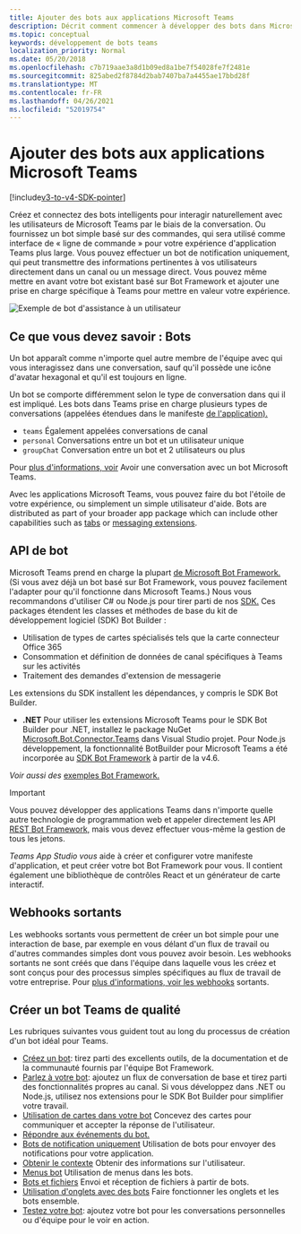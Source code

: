 ```yaml
---
title: Ajouter des bots aux applications Microsoft Teams
description: Décrit comment commencer à développer des bots dans Microsoft Teams
ms.topic: conceptual
keywords: développement de bots teams
localization_priority: Normal
ms.date: 05/20/2018
ms.openlocfilehash: c7b719aae3a8d1b09ed8a1be7f54028fe7f2481e
ms.sourcegitcommit: 825abed2f8784d2bab7407ba7a4455ae17bbd28f
ms.translationtype: MT
ms.contentlocale: fr-FR
ms.lasthandoff: 04/26/2021
ms.locfileid: "52019754"
---
```

# <a name="add-bots-to-microsoft-teams-apps"></a>Ajouter des bots aux applications Microsoft Teams

[!include[v3-to-v4-SDK-pointer](~/includes/v3-to-v4-pointer-bots.md)]

Créez et connectez des bots intelligents pour interagir naturellement avec les utilisateurs de Microsoft Teams par le biais de la conversation. Ou fournissez un bot simple basé sur des commandes, qui sera utilisé comme interface de « ligne de commande » pour votre expérience d'application Teams plus large. Vous pouvez effectuer un bot de notification uniquement, qui peut transmettre des informations pertinentes à vos utilisateurs directement dans un canal ou un message direct. Vous pouvez même mettre en avant votre bot existant basé sur Bot Framework et ajouter une prise en charge spécifique à Teams pour mettre en valeur votre expérience.

![Exemple de bot d'assistance à un utilisateur](~/assets/images/bot_example.png)

## <a name="what-you-need-to-know-bots"></a>Ce que vous devez savoir : Bots

Un bot apparaît comme n'importe quel autre membre de l'équipe avec qui vous interagissez dans une conversation, sauf qu'il possède une icône d'avatar hexagonal et qu'il est toujours en ligne.

Un bot se comporte différemment selon le type de conversation dans qui il est impliqué. Les bots dans Teams prise en charge plusieurs types de conversations (appelées étendues dans le manifeste [de l'application).](~/resources/schema/manifest-schema.md)

* `teams` Également appelées conversations de canal
* `personal` Conversations entre un bot et un utilisateur unique
* `groupChat` Conversation entre un bot et 2 utilisateurs ou plus

Pour [plus d'informations, voir](~/resources/bot-v3/bot-conversations/bots-conversations.md) Avoir une conversation avec un bot Microsoft Teams.

Avec les applications Microsoft Teams, vous pouvez faire du bot l'étoile de votre expérience, ou simplement un simple utilisateur d'aide. Bots are distributed as part of your broader app package which can include other capabilities such as [tabs](~/tabs/what-are-tabs.md) or [messaging extensions](~/messaging-extensions/what-are-messaging-extensions.md).

## <a name="bot-apis"></a>API de bot

Microsoft Teams prend en charge la plupart [de Microsoft Bot Framework.](https://dev.botframework.com/) (Si vous avez déjà un bot basé sur Bot Framework, vous pouvez facilement l'adapter pour qu'il fonctionne dans Microsoft Teams.) Nous vous recommandons d'utiliser C# ou Node.js pour tirer parti de nos [SDK.](/microsoftteams/platform/#pivot=sdk-tools) Ces packages étendent les classes et méthodes de base du kit de développement logiciel (SDK) Bot Builder :

* Utilisation de types de cartes spécialisés tels que la carte connecteur Office 365
* Consommation et définition de données de canal spécifiques à Teams sur les activités
* Traitement des demandes d'extension de messagerie

Les extensions du SDK installent les dépendances, y compris le SDK Bot Builder.

* **.NET** Pour utiliser les extensions Microsoft Teams pour le SDK Bot Builder pour .NET, installez le package NuGet [Microsoft.Bot.Connector.Teams](https://www.nuget.org/packages/Microsoft.Bot.Connector.Teams) dans Visual Studio projet. Pour Node.js développement, la fonctionnalité BotBuilder pour Microsoft Teams a été incorporée au [SDK Bot Framework](https://github.com/microsoft/botframework-sdk) à partir de la v4.6.

*Voir aussi des* [exemples Bot Framework.](https://github.com/Microsoft/BotBuilder-Samples/blob/master/README.md)

> [!IMPORTANT]
> Vous pouvez développer des applications Teams dans n'importe quelle autre technologie de programmation web et appeler directement les API [REST Bot Framework,](/bot-framework/rest-api/bot-framework-rest-overview) mais vous devez effectuer vous-même la gestion de tous les jetons.

*Teams App Studio vous* aide à créer et configurer votre manifeste d'application, et peut créer votre bot Bot Framework pour vous. Il contient également une bibliothèque de contrôles React et un générateur de carte interactif.

## <a name="outgoing-webhooks"></a>Webhooks sortants

Les webhooks sortants vous permettent de créer un bot simple pour une interaction de base, par exemple en vous délant d'un flux de travail ou d'autres commandes simples dont vous pouvez avoir besoin. Les webhooks sortants ne sont créés que dans l'équipe dans laquelle vous les créez et sont conçus pour des processus simples spécifiques au flux de travail de votre entreprise. Pour [plus d'informations, voir les webhooks](~/webhooks-and-connectors/how-to/add-outgoing-webhook.md) sortants.

## <a name="build-a-great-teams-bot"></a>Créer un bot Teams de qualité

Les rubriques suivantes vous guident tout au long du processus de création d'un bot idéal pour Teams.

* [Créez un bot](~/resources/bot-v3/bots-create.md): tirez parti des excellents outils, de la documentation et de la communauté fournis par l'équipe Bot Framework.
* [Parlez à votre bot](~/resources/bot-v3/bot-conversations/bots-conversations.md): ajoutez un flux de conversation de base et tirez parti des fonctionnalités propres au canal. Si vous développez dans .NET ou Node.js, utilisez nos extensions pour le SDK Bot Builder pour simplifier votre travail.
* [Utilisation de cartes dans votre bot](~/resources/bot-v3/bots-cards.md) Concevez des cartes pour communiquer et accepter la réponse de l'utilisateur.
* [Répondre aux événements du bot.](~/resources/bot-v3/bots-notifications.md)
* [Bots de notification uniquement](~/resources/bot-v3/bots-notification-only.md) Utilisation de bots pour envoyer des notifications pour votre application.
* [Obtenir le contexte](~/resources/bot-v3/bots-context.md) Obtenir des informations sur l'utilisateur.
* [Menus bot](~/resources/bot-v3/bots-menus.md) Utilisation de menus dans les bots.
* [Bots et fichiers](~/resources/bot-v3/bots-files.md) Envoi et réception de fichiers à partir de bots.
* [Utilisation d'onglets avec des bots](~/resources/bot-v3/bots-with-tabs.md) Faire fonctionner les onglets et les bots ensemble.
* [Testez votre bot](~/resources/bot-v3/bots-test.md): ajoutez votre bot pour les conversations personnelles ou d'équipe pour le voir en action.
